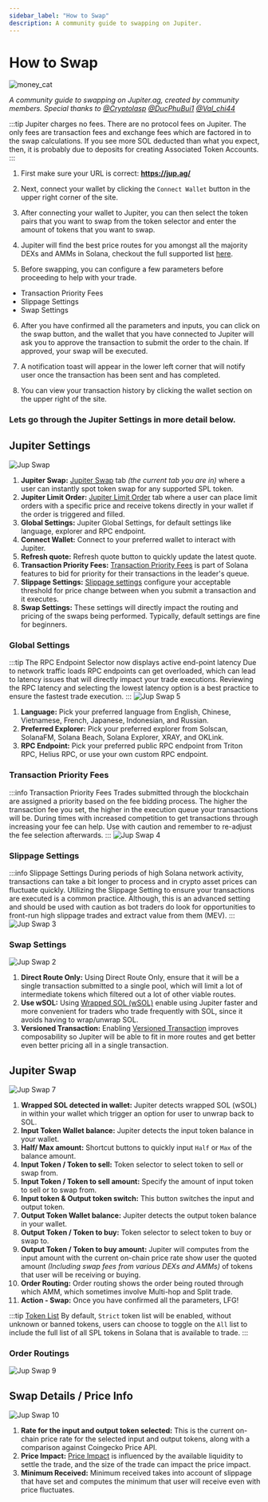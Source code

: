 ```yaml
---
sidebar_label: "How to Swap"
description: A community guide to swapping on Jupiter.
---
```


# How to Swap

![money_cat](../img/money_cat.png)

*A community guide to swapping on Jupiter.ag, created by community members. Special thanks to [@Cryptolasp](https://twitter.com/cryptolasp) [@DucPhuBui1](https://twitter.com/DucPhuBui1) [@Val_chi44](https://twitter.com/Val_chi44)*

:::tip Jupiter charges no fees.
There are no protocol fees on Jupiter.  The only fees are transaction fees and exchange fees which are factored in to the swap calculations. If you see more SOL deducted than what you expect, then, it is probably due to deposits for creating Associated Token Accounts.
:::

1. First make sure your URL is correct: **https://jup.ag/**

2. Next, connect your wallet by clicking the `Connect Wallet` button in the upper right corner of the site.

3. After connecting your wallet to Jupiter, you can then select the token pairs that you want to swap from the token selector and enter the amount of tokens that you want to swap.

4. Jupiter will find the best price routes for you amongst all the majority DEXs and AMMs in Solana, checkout the full supported list [here](/partners).

5. Before swapping, you can configure a few parameters before proceeding to help with your trade.
- Transaction Priority Fees
- Slippage Settings
- Swap Settings

6. After you have confirmed all the parameters and inputs, you can click on the swap button, and the wallet that you have connected to Jupiter will ask you to approve the transaction to submit the order to the chain. If approved, your swap will be executed.

7. A notification toast will appear in the lower left corner that will notify user once the transaction has been sent and has completed.

8. You can view your transaction history by clicking the wallet section on the upper right of the site.

### Lets go through the Jupiter Settings in more detail below.

## Jupiter Settings

![Jup Swap](../img/jup-swap/jup-swap.png)

1. **Jupiter Swap:** [Jupiter Swap](https://jup.ag/) tab *(the current tab you are in)* where a user can instantly spot token swap for any supported SPL token.
2. **Jupiter Limit Order:** [Jupiter Limit Order](https://jup.ag/limit) tab where a user can place limit orders with a specific price and receive tokens directly in your wallet if the order is triggered and filled.
3. **Global Settings:** Jupiter Global Settings, for default settings like language, explorer and RPC endpoint.
4. **Connect Wallet:** Connect to your preferred wallet to interact with Jupiter.
5. **Refresh quote:** Refresh quote button to quickly update the latest quote.
6. **Transaction Priority Fees:** [Transaction Priority Fees](https://docs.solana.com/proposals/fee_transaction_priority) is part of Solana features to bid for priority for their transactions in the leader's queue.
7. **Slippage Settings:** [Slippage settings](./price-impact-slippage-price-warning) configure your acceptable threshold for price change between when you submit a transaction and it executes.
8. **Swap Settings:** These settings will directly impact the routing and pricing of the swaps being performed. Typically, default settings are fine for beginners.

### Global Settings
:::tip The RPC Endpoint Selector now displays active end-point latency
Due to network traffic loads RPC endpoints can get overloaded, which can lead to latency issues that will directly impact your trade executions. Reviewing the RPC latency and selecting the lowest latency option is a best practice to ensure the fastest trade execution.
:::
![Jup Swap 5](../img/jup-swap/jup-swap5.png)

   1. **Language:** Pick your preferred language from English, Chinese, Vietnamese, French, Japanese, Indonesian, and Russian.
   2. **Preferred Explorer:** Pick your preferred explorer from Solscan, SolanaFM, Solana Beach, Solana Explorer, XRAY, and OKLink.
   3. **RPC Endpoint:** Pick your preferred public RPC endpoint from Triton RPC, Helius RPC, or use your own custom RPC endpoint.

### Transaction Priority Fees
:::info Transaction Priority Fees
Trades submitted through the blockchain are assigned a priority based on the fee bidding process. The higher the transaction fee you set, the higher in the execution queue your transactions will be. During times with increased competition to get transactions through increasing your fee can help. Use with caution and remember to re-adjust the fee selection afterwards.
:::
![Jup Swap 4](../img/jup-swap/jup-swap4.png)

### Slippage Settings
:::info Slippage Settings
During periods of high Solana network activity, transactions can take a bit longer to process and in crypto asset prices can fluctuate quickly. Utilizing the Slippage Setting to ensure your transactions are executed is a common practice. Although, this is an advanced setting and should be used with caution as bot traders do look for opportunities to front-run high slippage trades and extract value from them (MEV). 
:::
![Jup Swap 3](../img/jup-swap/jup-swap3.png)

### Swap Settings
![Jup Swap 2](../img/jup-swap/jup-swap2.png)

   1. **Direct Route Only:** Using Direct Route Only, ensure that it will be a single transaction submitted to a single pool, which will limit a lot of intermediate tokens which filtered out a lot of other viable routes.
   2. **Use wSOL:** Using [Wrapped SOL (wSOL)](../general/wrapped-sol) enable using Jupiter faster and more convenient for traders who trade frequently with SOL, since it avoids having to wrap/unwrap SOL.
   3. **Versioned Transaction:** Enabling [Versioned Transaction](/docs/additional-topics/composing-with-versioned-transaction) improves composability so Jupiter will be able to fit in more routes and get better even better pricing all in a single transaction.

## Jupiter Swap

![Jup Swap 7](../img/jup-swap/jup-swap7.png)

1. **Wrapped SOL detected in wallet:** Jupiter detects wrapped SOL (wSOL) in within your wallet which trigger an option for user to unwrap back to SOL.
2. **Input Token Wallet balance:** Jupiter detects the input token balance in your wallet.
3. **Half/ Max amount:** Shortcut buttons to quickly input `Half` or `Max` of the balance amount.
4. **Input Token / Token to sell:** Token selector to select token to sell or swap from.
5. **Input Token / Token to sell amount:** Specify the amount of input token to sell or to swap from.
6. **Input token & Output token switch:** This button switches the input and output token.
7. **Output Token Wallet balance:** Jupiter detects the output token balance in your wallet.
8. **Output Token / Token to buy:** Token selector to select token to buy or swap to.
9. **Output Token / Token to buy amount:** Jupiter will computes from the input amount with the current on-chain price rate show user the quoted amount *(Including swap fees from various DEXs and AMMs)* of tokens that user will be receiving or buying.
10. **Order Routing:** Order routing shows the order being routed through which AMM, which sometimes involve Multi-hop and Split trade.
11. **Action - Swap:** Once you have confirmed all the parameters, LFG!

:::tip [Token List](/docs/token-list/token-list-api)
By default, `Strict` token list will be enabled, without unknown or banned tokens, users can choose to toggle on the `All` list to include the full list of all SPL tokens in Solana that is available to trade.
:::

### Order Routings
![Jup Swap 9](../img/jup-swap/jup-swap9.png)

## Swap Details / Price Info

![Jup Swap 10](../img/jup-swap/jup-swap10.png)

1. **Rate for the input and output token selected:** This is the current on-chain price rate for the selected input and output tokens, along with a comparison against Coingecko Price API.
2. **Price Impact:** [Price Impact](./price-impact-slippage-price-warning#price-impact) is influenced by the available liquidity to settle the trade, and the size of the trade can impact the price impact.
3. **Minimum Received:** Minimum received takes into account of slippage that have set and computes the minimum that user will receive even with price fluctuates.

